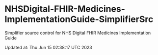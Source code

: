 # NHSDigital-FHIR-Medicines-ImplementationGuide-SimplifierSrc  
Simplifier source control for NHS Digital FHIR Medicines Implementation Guide  


Updated at: Thu Jun 15 02:38:17 UTC 2023

